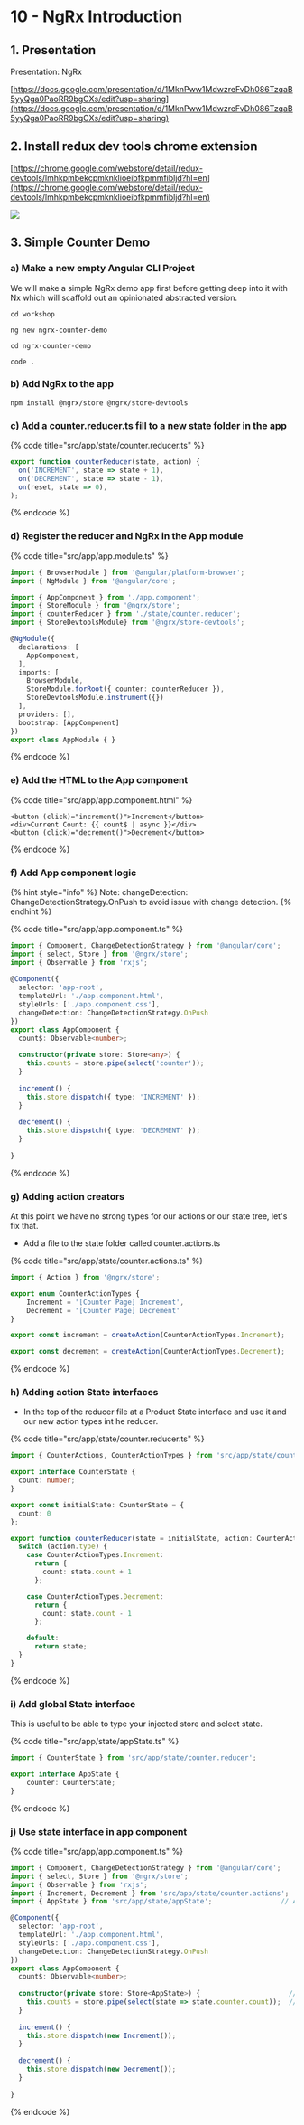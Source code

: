 # 10 - NgRx Introduction

## 1. Presentation

Presentation: NgRx

[https://docs.google.com/presentation/d/1MknPww1MdwzreFvDh086TzqaB5yyQga0PaoRR9bgCXs/edit?usp=sharing](https://docs.google.com/presentation/d/1MknPww1MdwzreFvDh086TzqaB5yyQga0PaoRR9bgCXs/edit?usp=sharing)

## 2. Install redux dev tools chrome extension

[https://chrome.google.com/webstore/detail/redux-devtools/lmhkpmbekcpmknklioeibfkpmmfibljd?hl=en](https://chrome.google.com/webstore/detail/redux-devtools/lmhkpmbekcpmknklioeibfkpmmfibljd?hl=en)

![](.gitbook/assets/redux-dev-tools.png)

## 3.  Simple Counter Demo

### a\) Make a new empty Angular CLI Project

We will make a simple NgRx demo app first before getting deep into it with Nx which will scaffold out an opinionated abstracted version.

```text
cd workshop
```

```text
ng new ngrx-counter-demo
```

```text
cd ngrx-counter-demo
```

```text
code .
```

### b\) Add NgRx to the app

```text
npm install @ngrx/store @ngrx/store-devtools
```

### c\) Add a counter.reducer.ts fill to a new state folder in the app

{% code title="src/app/state/counter.reducer.ts" %}

```typescript
export function counterReducer(state, action) {
  on('INCREMENT', state => state + 1),
  on('DECREMENT', state => state - 1),
  on(reset, state => 0),
);

```

{% endcode %}

### d\) Register the reducer and NgRx in the App module

{% code title="src/app/app.module.ts" %}

```typescript
import { BrowserModule } from '@angular/platform-browser';
import { NgModule } from '@angular/core';

import { AppComponent } from './app.component';
import { StoreModule } from '@ngrx/store';
import { counterReducer } from './state/counter.reducer';
import { StoreDevtoolsModule} from '@ngrx/store-devtools';

@NgModule({
  declarations: [
    AppComponent,
  ],
  imports: [
    BrowserModule,
    StoreModule.forRoot({ counter: counterReducer }),
    StoreDevtoolsModule.instrument({})
  ],
  providers: [],
  bootstrap: [AppComponent]
})
export class AppModule { }

```

{% endcode %}

### e\) Add the HTML to the App component

{% code title="src/app/app.component.html" %}

```markup
<button (click)="increment()">Increment</button>
<div>Current Count: {{ count$ | async }}</div>
<button (click)="decrement()">Decrement</button>
```

{% endcode %}

### f\) Add App component logic

{% hint style="info" %}
Note:  changeDetection: ChangeDetectionStrategy.OnPush to avoid issue with change detection.
{% endhint %}

{% code title="src/app/app.component.ts" %}

```typescript
import { Component, ChangeDetectionStrategy } from '@angular/core';
import { select, Store } from '@ngrx/store';
import { Observable } from 'rxjs';
​
@Component({
  selector: 'app-root',
  templateUrl: './app.component.html',
  styleUrls: ['./app.component.css'],
  changeDetection: ChangeDetectionStrategy.OnPush
})
export class AppComponent {
  count$: Observable<number>;
​
  constructor(private store: Store<any>) {
    this.count$ = store.pipe(select('counter'));
  }
​
  increment() {
    this.store.dispatch({ type: 'INCREMENT' });
  }
​
  decrement() {
    this.store.dispatch({ type: 'DECREMENT' });
  }
​
}
```

{% endcode %}

### g\) Adding action creators

At this point we have no strong types for our actions or our state tree, let's fix that.

* Add a file to the state folder called counter.actions.ts

{% code title="src/app/state/counter.actions.ts" %}

```typescript
import { Action } from '@ngrx/store';

export enum CounterActionTypes {
    Increment = '[Counter Page] Increment',
    Decrement = '[Counter Page] Decrement'
}

export const increment = createAction(CounterActionTypes.Increment);

export const decrement = createAction(CounterActionTypes.Decrement);
```

{% endcode %}

### h\) Adding action State interfaces

* In the top of the reducer file at a Product State interface and use it and our new action types int he reducer.

{% code title="src/app/state/counter.reducer.ts" %}

```typescript
import { CounterActions, CounterActionTypes } from 'src/app/state/counter.actions';

export interface CounterState {
  count: number;
}

export const initialState: CounterState = {
  count: 0
};

export function counterReducer(state = initialState, action: CounterActions) {
  switch (action.type) {
    case CounterActionTypes.Increment:
      return {
        count: state.count + 1
      };

    case CounterActionTypes.Decrement:
      return {
        count: state.count - 1
      };

    default:
      return state;
  }
}

```

{% endcode %}

### i\) Add global State interface

This is useful to be able to type your injected store and select state.

{% code title="src/app/state/appState.ts" %}

```typescript
import { CounterState } from 'src/app/state/counter.reducer';

export interface AppState {
    counter: CounterState;
}
```

{% endcode %}

### j\) Use state interface in app component

{% code title="src/app/app.component.ts" %}

```typescript
import { Component, ChangeDetectionStrategy } from '@angular/core';
import { select, Store } from '@ngrx/store';
import { Observable } from 'rxjs';
import { Increment, Decrement } from 'src/app/state/counter.actions';
import { AppState } from 'src/app/state/appState';                 // Added

@Component({
  selector: 'app-root',
  templateUrl: './app.component.html',
  styleUrls: ['./app.component.css'],
  changeDetection: ChangeDetectionStrategy.OnPush
})
export class AppComponent {
  count$: Observable<number>;
​
  constructor(private store: Store<AppState>) {                      // Added
    this.count$ = store.pipe(select(state => state.counter.count));  // Added
  }
​
  increment() {
    this.store.dispatch(new Increment());
  }
​
  decrement() {
    this.store.dispatch(new Decrement());
  }
​
}

```

{% endcode %}
